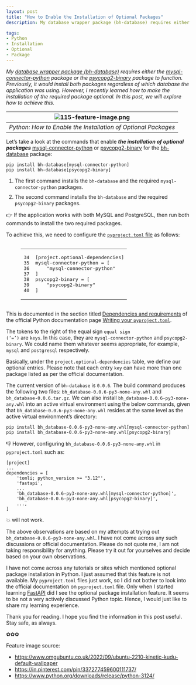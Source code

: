 ```yaml
---
layout: post
title: "How to Enable the Installation of Optional Packages"
description: My database wrapper package (bh-database) requires either the mysql-connector-python package or the psycopg2-binary package to function. Previously, it would install both packages regardless of which database the application was using. However, I recently learned how to make the installation of the required package optional. In this post, we will explore how to achieve this. 

tags:
- Python
- Installation
- Optional
- Package
---
```


<em>
My <a href="https://pypi.org/project/bh-database/" title="bh-database" target="_blank">database wrapper package (bh-database)</a> requires either the <a href="https://pypi.org/project/mysql-connector-python" title="mysql-connector-python" target="_blank">mysql-connector-python</a> package or the <a href="https://pypi.org/project/psycopg2" title="psycopg2-binary" target="_blank">psycopg2-binary</a> package to function. Previously, it would install both packages regardless of which database the application was using. However, I recently learned how to make the installation of the required package optional. In this post, we will explore how to achieve this.
</em>

| ![115-feature-image.png](https://behainguyen.wordpress.com/wp-content/uploads/2024/07/115-feature-image.png) |
|:--:|
| *Python: How to Enable the Installation of Optional Packages* |

Let’s take a look at the commands that enable <strong><em>the installation of optional packages</em></strong> <a href="https://pypi.org/project/mysql-connector-python" title="mysql-connector-python" target="_blank">mysql-connector-python</a> or <a href="https://pypi.org/project/psycopg2" title="psycopg2-binary" target="_blank">psycopg2-binary</a> for the <a href="https://pypi.org/project/bh-database/" title="bh-database" target="_blank">bh-database</a> package: 

```
pip install bh-database[mysql-connector-python]
pip install bh-database[psycopg2-binary]
```

<ol>
<li style="margin-top:10px;">The first command installs the <code>bh-database</code> and the required <code>mysql-connector-python</code> packages.</li>
<li style="margin-top:10px;">The second command installs the <code>bh-database</code> and the required <code>psycopg2-binary</code> packages.</li>
</ol>

👉 If the application works with both MySQL and PostgreSQL, then run both commands to install the two required packages.

To achieve this, we need to configure the <a href="https://github.com/behai-nguyen/bh_database/blob/707ff1683afa95803ecf0b523a456db36136f3c2/pyproject.toml#L34-L40" title="pyproject.toml file" target="_blank"><code>pyproject.toml</code> file</a> as follows: 

<figure class="highlight"><pre><code class="language-toml" data-lang="toml"><table class="rouge-table"><tbody><tr><td class="gutter gl"><pre class="lineno">34
35
36
37
38
39
40
</pre></td><td class="code"><pre><span class="nn">[project.optional-dependencies]</span>
<span class="py">mysql-connector-python</span> <span class="p">=</span> <span class="p">[</span>
    <span class="s">"mysql-connector-python"</span>
<span class="p">]</span>
<span class="err">psycopg</span><span class="mi">2</span><span class="err">-binary</span> <span class="err">=</span> <span class="p">[</span>
    <span class="s">"psycopg2-binary"</span>
<span class="p">]</span>
</pre></td></tr></tbody></table></code></pre></figure>

This is documented in the section titled <a href="https://packaging.python.org/en/latest/guides/writing-pyproject-toml/#dependencies-and-requirements" title="Dependencies and requirements" target="_blank">Dependencies and requirements</a> of the official Python documentation page <a href="https://packaging.python.org/en/latest/guides/writing-pyproject-toml/" title="Writing your pyproject.toml" target="_blank">Writing your <code>pyproject.toml</code></a>.

The tokens to the right of the equal sign <code>equal sign (‘=’)</code> are <code>keys</code>. In this case, they are <code>mysql-connector-python</code> and <code>psycopg2-binary</code>. We could name them whatever seems appropriate, for example, <code>mysql</code> and <code>postgresql</code> respectively.

Basically, under the <code>project.optional-dependencies</code> table, we define our optional entries. Please note that each entry <code>key</code> can have more than one package listed as per the official documentation.

The current version of <code>bh-database</code> is <code>0.0.6</code>. The build command produces the following two files: <code>bh_database-0.0.6-py3-none-any.whl</code> and <code>bh_database-0.0.6.tar.gz</code>. We can also install <code>bh_database-0.0.6-py3-none-any.whl</code> into an active virtual environment using the below commands, given that <code>bh_database-0.0.6-py3-none-any.whl</code> resides at the same level as the active virtual environment’s directory: 

```
pip install bh_database-0.0.6-py3-none-any.whl[mysql-connector-python]
pip install bh_database-0.0.6-py3-none-any.whl[psycopg2-binary]
```

👎 However, configuring <code>bh_database-0.0.6-py3-none-any.whl</code> in <code>pyproject.toml</code> such as:

```
[project]
...
dependencies = [
    'tomli; python_version >= "3.12"',
    'fastapi',
    ...
    'bh_database-0.0.6-py3-none-any.whl[mysql-connector-python]',
    'bh_database-0.0.6-py3-none-any.whl[psycopg2-binary]',
    ...,
]
```

💥 will not work.

The above observations are based on my attempts at trying out <code>bh_database-0.0.6-py3-none-any.whl</code>. I have not come across any such discussions or official documentation. Please do not quote me, I am not taking responsibility for anything. Please try it out for yourselves and decide based on your own observations.

I have not come across any tutorials or sites which mentioned optional package installation in Python. I just assumed that this feature is not available. My <code>pyproject.toml</code> files just work, so I did not bother to look into the official documentation on <code>pyproject.toml</code> file. Only when I started learning <a href="https://fastapi.tiangolo.com/" title="FastAPI" target="_blank">FastAPI</a> did I see the optional package installation feature. It seems to be not a very actively discussed Python topic. Hence, I would just like to share my learning experience.

Thank you for reading. I hope you find the information in this post useful. Stay safe, as always.

✿✿✿

Feature image source:

<ul>
<li>
<a href="https://www.omgubuntu.co.uk/2022/09/ubuntu-2210-kinetic-kudu-default-wallpaper" target="_blank">https://www.omgubuntu.co.uk/2022/09/ubuntu-2210-kinetic-kudu-default-wallpaper</a>
</li>
<li>
<a href="https://in.pinterest.com/pin/337277459600111737/" target="_blank">https://in.pinterest.com/pin/337277459600111737/</a>
</li>
<li>
<a href="https://www.python.org/downloads/release/python-3124/" target="_blank">https://www.python.org/downloads/release/python-3124/</a>
</li>
</ul>
